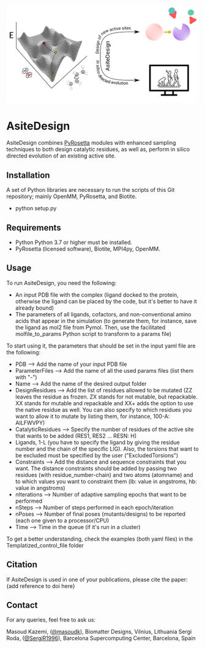 ![Alt text](Templatized_control_file/TOC.png)

# AsiteDesign

AsiteDesign combines [PyRosetta](http://www.pyrosetta.org/) modules with enhanced sampling techniques to both design catalytic residues, as well as, perform in silico directed evolution of an existing active site.

## Installation

A set of Python libraries are necessary to run the scripts of this Git repository; mainly OpenMM, PyRosetta, and Biotite.
* python setup.py 

## Requirements

* Python Python 3.7 or higher must be installed.
* PyRosetta (licensed software), Biotite, MPI4py, OpenMM.

## Usage

To run AsiteDesign, you need the following:

* An input PDB file with the complex (ligand docked to the protein, otherwise the ligand can be placed by the code, but it's better to have it already bound)
* The parameters of all ligands, cofactors, and non-conventional amino acids that appear in the simulation (to generate them, for instance, save the ligand as mol2 file from Pymol. Then, use the facilitated molfile\_to\_params Python script to transform to a params file)

To start using it, the parameters that should be set in the input yaml file are the following:

* PDB --> Add the name of your input PDB file
* ParameterFiles --> Add the name of all the used params files (list them with "-")
* Name --> Add the name of the desired output folder
* DesignResidues --> Add the list of residues allowed to be mutated (ZZ leaves the residue as frozen. ZX stands for not mutable, but repackable. XX stands for mutable and repackable and XX+ adds the option to use the native residue as well. You can also specify to which residues you want to allow it to mutate by listing them, for instance, 100-A: AILFWVPY)
* CatalyticResidues --> Specify the number of residues of the active site that wants to be added (RES1, RES2 ... RESN: H)
* Ligands, 1-L (you have to specify the ligand by giving the residue number and the chain of the specific LIG). Also, the torsions that want to be excluded must be specified by the user ("ExcludedTorsions")
* Constraints --> Add the distance and sequence constraints that you want. The distance constraints should be added by passing two residues (with residue\_number-chain) and two atoms (atomname) and to which values you want to constraint them (lb: value in angstroms, hb: value in angstroms)
* nIterations --> Number of adaptive sampling epochs that want to be performed
* nSteps --> Number of steps performed in each epoch/iteration
* nPoses --> Number of final poses (mutants/designs) to be reported (each one given to a processor/CPU)
* Time --> Time in the queue (if it's run in a cluster)
	
To get a better understanding, check the examples (both yaml files) in the Templatized\_control\_file folder

## Citation

If AsiteDesign is used in one of your publications, please cite the paper: {add reference to doi here}

## Contact

For any queries, feel free to ask us:

Masoud Kazemi, ([@masoudk](https://github.com/masoudk)), Biomatter Designs, Vilnius, Lithuania
Sergi Roda, ([@SergiR1996](https://github.com/SergiR1996)), Barcelona Supercomputing Center, Barcelona, Spain
